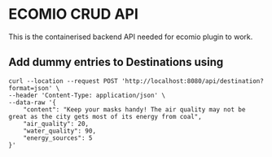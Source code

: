 # ECOMIO CRUD API

This is the containerised backend API needed for ecomio plugin to work.

## Add dummy entries to Destinations using

```
curl --location --request POST 'http://localhost:8080/api/destination?format=json' \
--header 'Content-Type: application/json' \
--data-raw '{
    "content": "Keep your masks handy! The air quality may not be great as the city gets most of its energy from coal",
    "air_quality": 20,
    "water_quality": 90,
    "energy_sources": 5
}'
```